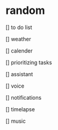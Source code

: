 # random
<p>[] to do list</p>
<p>[] weather </p>
<p>[] calender</p>
<p>[] prioritizing tasks</p>
<p>[] assistant </p>
<p>[] voice </p>
<p>[] notifications</p>
<p>[] timelapse</p>
<p>[] music</p>

